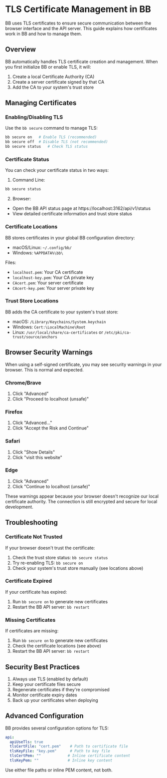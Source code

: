# TLS Certificate Management in BB

BB uses TLS certificates to ensure secure communication between the browser interface and the API server. This guide explains how certificates work in BB and how to manage them.

## Overview

BB automatically handles TLS certificate creation and management. When you first initialize BB or enable TLS, it will:
1. Create a local Certificate Authority (CA)
2. Create a server certificate signed by that CA
3. Add the CA to your system's trust store

## Managing Certificates

### Enabling/Disabling TLS

Use the `bb secure` command to manage TLS:

```bash
bb secure on   # Enable TLS (recommended)
bb secure off  # Disable TLS (not recommended)
bb secure status   # Check TLS status
```

### Certificate Status

You can check your certificate status in two ways:

1. Command Line:
```bash
bb secure status
```

2. Browser:
- Open the BB API status page at https://localhost:3162/api/v1/status
- View detailed certificate information and trust store status

### Certificate Locations

BB stores certificates in your global BB configuration directory:
- macOS/Linux: `~/.config/bb/`
- Windows: `%APPDATA%\bb\`

Files:
- `localhost.pem`: Your CA certificate
- `localhost-key.pem`: Your CA private key
- `CAcert.pem`: Your server certificate
- `CAcert-key.pem`: Your server private key

### Trust Store Locations

BB adds the CA certificate to your system's trust store:
- macOS: `/Library/Keychains/System.keychain`
- Windows: `Cert:\LocalMachine\Root`
- Linux: `/usr/local/share/ca-certificates` or `/etc/pki/ca-trust/source/anchors`

## Browser Security Warnings

When using a self-signed certificate, you may see security warnings in your browser. This is normal and expected.

### Chrome/Brave
1. Click "Advanced"
2. Click "Proceed to localhost (unsafe)"

### Firefox
1. Click "Advanced..."
2. Click "Accept the Risk and Continue"

### Safari
1. Click "Show Details"
2. Click "visit this website"

### Edge
1. Click "Advanced"
2. Click "Continue to localhost (unsafe)"

These warnings appear because your browser doesn't recognize our local certificate authority. The connection is still encrypted and secure for local development.

## Troubleshooting

### Certificate Not Trusted
If your browser doesn't trust the certificate:
1. Check the trust store status: `bb secure status`
2. Try re-enabling TLS: `bb secure on`
3. Check your system's trust store manually (see locations above)

### Certificate Expired
If your certificate has expired:
1. Run `bb secure on` to generate new certificates
2. Restart the BB API server: `bb restart`

### Missing Certificates
If certificates are missing:
1. Run `bb secure on` to generate new certificates
2. Check the certificate locations (see above)
3. Restart the BB API server: `bb restart`

## Security Best Practices

1. Always use TLS (enabled by default)
2. Keep your certificate files secure
3. Regenerate certificates if they're compromised
4. Monitor certificate expiry dates
5. Back up your certificates when deploying

## Advanced Configuration

BB provides several configuration options for TLS:

```yaml
api:
  apiUseTls: true
  tlsCertFile: "cert.pem"    # Path to certificate file
  tlsKeyFile: "key.pem"      # Path to key file
  tlsCertPem: ""            # Inline certificate content
  tlsKeyPem: ""             # Inline key content
```

Use either file paths or inline PEM content, not both.